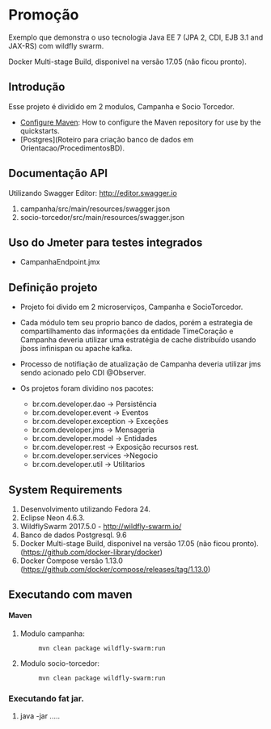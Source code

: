 Promoção 
====================
Exemplo que demonstra o uso tecnologia Java EE 7 (JPA 2, CDI, EJB 3.1 and JAX-RS) com wildfly swarm.

Docker Multi-stage Build, disponivel na versão 17.05 (não ficou pronto).  

Introdução
------------

Esse projeto é dividido em 2 modulos, Campanha e Socio Torcedor.


* [Configure Maven](https://github.com/jboss-developer/jboss-developer-shared-resources/blob/master/guides/CONFIGURE_MAVEN.md): How to configure the Maven repository for use by the quickstarts.
* [Postgres](Roteiro para criação banco de dados em Orientacao/ProcedimentosBD).

Documentação API
---------------------------------
Utilizando Swagger Editor: http://editor.swagger.io

1. campanha/src/main/resources/swagger.json
2. socio-torcedor/src/main/resources/swagger.json

Uso do Jmeter para testes integrados
---------------------

* CampanhaEndpoint.jmx


Definição projeto
-------------------------------------

* Projeto foi divido em 2 microserviços, Campanha e SocioTorcedor.
 

* Cada módulo tem seu proprio banco de dados, porém a estrategia de compartilhamento das informações da entidade TimeCoração e Campanha deveria utilizar uma estratégia de cache distribuído usando jboss infinispan ou apache kafka.
 

* Processo de notifiação de atualização de Campanha deveria utilizar jms sendo acionado pelo CDI @Observer.


* Os projetos foram dividino nos pacotes:

	* br.com.developer.dao -> Persistência
	* br.com.developer.event -> Eventos
	* br.com.developer.exception -> Exceções
	* br.com.developer.jms -> Mensageria
	* br.com.developer.model -> Entidades
	* br.com.developer.rest -> Exposição recursos rest.
	* br.com.developer.services ->Negocio
	* br.com.developer.util -> Utilitarios


System Requirements
-------------------

1. Desenvolvimento utilizando Fedora 24.
2. Eclipse Neon 4.6.3.
3. WildflySwarm 2017.5.0 - http://wildfly-swarm.io/
4. Banco de dados Postgresql. 9.6
5. Docker Multi-stage Build, disponivel na versão 17.05 (não ficou pronto). (https://github.com/docker-library/docker)  
6. Docker Compose versão 1.13.0 (https://github.com/docker/compose/releases/tag/1.13.0)

Executando com maven
-------------------

#### Maven

1. Modulo campanha:

			mvn clean package wildfly-swarm:run

2. Modulo socio-torcedor: 

			mvn clean package wildfly-swarm:run
           
### Executando fat jar.

1. java -jar ..... 


